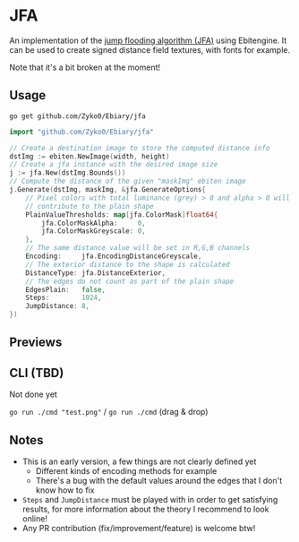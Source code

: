 # JFA

An implementation of the [jump flooding algorithm (JFA)](https://en.wikipedia.org/wiki/Jump_flooding_algorithm) using Ebitengine.
It can be used to create signed distance field textures, with fonts for example.

Note that it's a bit broken at the moment!

## Usage

`go get github.com/Zyko0/Ebiary/jfa`

```go
import "github.com/Zyko0/Ebiary/jfa"
```

```go
// Create a destination image to store the computed distance info 
dstImg := ebiten.NewImage(width, height)
// Create a jfa instance with the desired image size
j := jfa.New(dstImg.Bounds())
// Compute the distance of the given "maskImg" ebiten image
j.Generate(dstImg, maskImg, &jfa.GenerateOptions{
    // Pixel colors with total luminance (grey) > 0 and alpha > 0 will
    // contribute to the plain shape
	PlainValueThresholds: map[jfa.ColorMask]float64{
		jfa.ColorMaskAlpha:     0,
		jfa.ColorMaskGreyscale: 0,
	},
    // The same distance value will be set in R,G,B channels
    Encoding:     jfa.EncodingDistanceGreyscale,
    // The exterior distance to the shape is calculated
	DistanceType: jfa.DistanceExterior,
    // The edges do not count as part of the plain shape
	EdgesPlain:   false,
	Steps:        1024,
	JumpDistance: 8,
})
```

## Previews



## CLI (TBD)

Not done yet

`go run ./cmd "test.png"` / `go run ./cmd` (drag & drop)

## Notes

- This is an early version, a few things are not clearly defined yet
  - Different kinds of encoding methods for example
  - There's a bug with the default values around the edges that I don't know how to fix
- `Steps` and `JumpDistance` must be played with in order to get satisfying results, for more information about the theory I recommend to look online!
- Any PR contribution (fix/improvement/feature) is welcome btw!